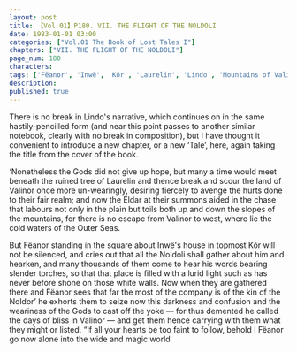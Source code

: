 ```yaml
---
layout: post
title: 【Vol.01】P180. VII. THE FLIGHT OF THE NOLDOLI
date: 1983-01-01 03:00
categories: ["Vol.01 The Book of Lost Tales I"]
chapters: ["VII. THE FLIGHT OF THE NOLDOLI"]
page_num: 180
characters: 
tags: ['Fëanor', 'Inwë', 'Kôr', 'Laurelin', 'Lindo', 'Mountains of Valinor', 'Noldoli', 'Noldor', 'Outer Sea(s)']
description: 
published: true
---
```


There is no break in Lindo's narrative, which continues on in the same hastily-pencilled form (and near this point passes to another similar notebook, clearly with no break in composition), but I have thought it convenient to introduce a new chapter, or a new ‘Tale’, here, again taking the title from the cover of the book.

‘Nonetheless the Gods did not give up hope, but many a time would meet beneath the ruined tree of Laurelin and thence break and scour the land of Valinor once more un-wearingly, desiring fiercely to avenge the hurts done to their fair realm; and now the Eldar at their summons aided in the chase that labours not only in the plain but toils both up and down the slopes of the mountains, for there is no escape from Valinor to west, where lie the cold waters of the Outer Seas.

But Fëanor standing in the square about Inwë's house in topmost Kôr will not be silenced, and cries out that all the Noldoli shall gather about him and hearken, and many thousands of them come to hear his words bearing slender torches, so that that place is filled with a lurid light such as has never before shone on those white walls. Now when they are gathered there and Fëanor sees that far the most of the company is of the kin of the Noldor’ he exhorts them to seize now this darkness and confusion and the weariness of the Gods to cast off the yoke — for thus demented he called the days of bliss in Valinor — and get them hence carrying with them what they might or listed. “If all your hearts be too faint to follow, behold I Fëanor go now alone into the wide and magic world


